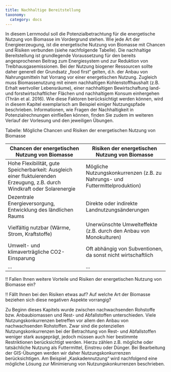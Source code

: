 ```yaml
---
title: Nachhaltige Bereitstellung
taxonomy: 
  category: docs
---
```


In diesem Lernmodul soll die Potenzialbetrachtung für die energetische Nutzung von Biomasse im Vordergrund stehen. Wie jede Art der Energieerzeugung, ist die energetische Nutzung von Biomasse mit Chancen und Risiken verbunden (siehe nachfolgende Tabelle). Die nachhaltige Bereitstellung ist grundlegende Voraussetzung für den bereits angesprochenen Beitrag zum Energiesystem und zur Reduktion von Treibhausgasemissionen. Bei der Nutzung biogener Ressourcen sollte daher generell der Grundsatz „food first“ gelten, d.h. der Anbau von Nahrungsmitteln hat Vorrang vor einer energetischen Nutzung. Zugleich muss Biomassenutzung mit einem nachhaltigen Kohlenstoffhaushalt (z.B. Erhalt wertvoller Lebensräume), einer nachhaltigen Bewirtschaftung land- und forstwirtschaftlicher Flächen und nachhaltigem Konsum einhergehen (Thrän et al. 2016). Wie diese Faktoren berücksichtigt werden können, wird in diesem Kapitel exemplarisch am Beispiel einiger Nutzungspfade beschrieben. Informationen, wie Fragen der Nachhaltigkeit in Potenzialrechnungen einfließen können, finden Sie zudem im weiteren Verlauf der Vorlesung und den jeweiligen Übungen.

Tabelle: Mögliche Chancen und Risiken der energetischen Nutzung von Biomasse 
  
| Chancen der energetischen Nutzung von Biomasse | Risiken der energetischen Nutzung von Biomasse |
|-|-|
| Hohe Flexibilität, gute Speicherbarkeit: Ausgleich einer fluktuierenden Erzeugung, z.B. durch Windkraft oder Solarenergie | Mögliche Nutzungskonkurrenzen (z.B. zu Nahrungs- und Futtermittelproduktion)|
| Dezentrale Energieversorgung, Entwicklung des ländlichen Raums | Direkte oder indirekte Landnutzungsänderungen |
| Vielfältig nutzbar (Wärme, Strom, Kraftstoffe) | Unerwünschte Umwelteffekte (z.B. durch den Anbau von Monokulturen) |
| Umwelt- und klimaverträgliche CO2-Einsparung | Oft abhängig von Subventionen, da sonst nicht wirtschaftlich |
| ... | ... |

!! Fallen Ihnen weitere Vorteile und Risiken der energetischen Nutzung von Biomasse ein? 

!! Fällt Ihnen bei den Risiken etwas auf? Auf welche Art der Biomasse beziehen sich diese negativen Aspekte vorrangig?

Zu Beginn dieses Kapitels wurde zwischen nachwachsenden Rohstoffe bzw. Anbaubiomassen und Rest- und Abfallstoffen unterschieden. Viele Nutzungskonkurrenzen betreffen vor allem den Anbau von nachwachsenden Rohstoffen. Zwar sind die potenziellen Nutzungskonkurrenzen bei der Betrachtung von Rest- und Abfallstoffen weniger stark ausgeprägt, jedoch müssen auch hier bestimmte Restriktionen berücksichtigt werden. Hierzu zählen z.B. mögliche oder tatsächliche Nutzung als Futtermittel, Einstreu oder Dünger. Bei Bearbeitung der GIS-Übungen werden wir daher Nutzungskonkurrenzen berücksichtigen. Am Beispiel „Kaskadennutzung“ wird nachfolgend eine mögliche Lösung zur Minimierung von Nutzungskonkurrenzen beschrieben.
